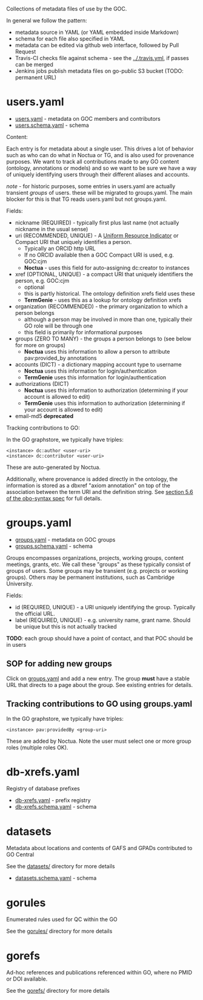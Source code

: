 Collections of metadata files of use by the GOC.

In general we follow the pattern:

 * metadata source in YAML (or YAML embedded inside Markdown)
 * schema for each file also specified in YAML
 * metadata can be edited via github web interface, followed by Pull Request
 * Travis-CI checks file against schema - see the [../.travis.yml](../.travis.yml), if passes can be merged
 * Jenkins jobs publish metadata files on go-public S3 bucket (TODO: permanent URL)

# users.yaml

 - [users.yaml](users.yaml) - metadata on GOC members and contributors
 - [users.schema.yaml](users.schema.yaml) - schema

Content:

Each entry is for metadata about a single user. This drives a lot of
behavior such as who can do what in Noctua or TG, and is also used for
provenance purposes. We want to track all contributions made to any GO
content (ontology, annotations or models) and so we want to be sure we
have a way of uniquely identifying users through their different
aliases and accounts.

_note_ - for historic purposes, some entries in users.yaml are
actually transient _groups_ of users. these will be migrated to
groups.yaml. The main blocker for this is that TG reads users.yaml but
not groups.yaml.

Fields:

 * nickname (REQUIRED) - typically first plus last name (not actually nickname in the usual sense)
 * uri (RECOMMENDED, UNIQUE) - A [Uniform Resource Indicator](https://en.wikipedia.org/wiki/Uniform_Resource_Identifier) or Compact URI that uniquely identifies a person.
    * Typically an ORCID http URL
    * If no ORCID available then a GOC Compact URI is used, e.g. GOC:cjm
    * __Noctua__ - uses this field for auto-assigning dc:creator to instances
 * xref (OPTIONAL, UNIQUE) - a compact URI that uniquely identifiers the person, e.g. GOC:cjm
    * optional
    * this is partly historical. The ontology definition xrefs field uses these
    * __TermGenie__ - uses this as a lookup for ontology definition xrefs
 * organization (RECOMMENDED) - the primary organization to which a person belongs
    * although a person may be involved in more than one, typically their GO role will be through one
    * this field is primarily for informational purposes
 * groups (ZERO TO MANY) - the groups a person belongs to (see below for more on groups)
    * __Noctua__ uses this information to allow a person to attribute pav:provided_by annotations
 * accounts (DICT) - a dictionary mapping account type to username
    * __Noctua__ uses this information for login/authentication
    * __TermGenie__ uses this information for login/authentication
 * authorizations (DICT)
    * __Noctua__ uses this information to authorization (determining if your account is allowed to edit)
    * __TermGenie__ uses this information to authorization (determining if your account is allowed to edit)
 * email-md5 __deprecated__

Tracking contributions to GO:

In the GO graphstore, we typically have triples:

    <instance> dc:author <user-uri>
    <instance> dc:contributor <user-uri>

These are auto-generated by Noctua.

Additionally, where provenance is added directly in the ontology, the
information is stored as a dbxref "axiom annotation" on top of the
association between the term URI and the definition string. See
[section 5.6 of the obo-syntax spec](http://owlcollab.github.io/oboformat/doc/obo-syntax.html#5.6)
for full details.

# groups.yaml

 - [groups.yaml](groups.yaml) - metadata on GOC groups
 - [groups.schema.yaml](groups.schema.yaml) - schema

Groups encompasses organizations, projects, working groups, content
meetings, grants, etc. We call these "groups" as these typically consist
of groups of users. Some groups may be transient (e.g. projects or working groups). Others may be
permanent institutions, such as Cambridge University.

Fields:

 * id (REQUIRED, UNIQUE) - a URI uniquely identifying the group. Typically the official URL.
 * label (REQUIRED, UNIQUE) - e.g. university name, grant name. Should be unique but this is not actually tracked

__TODO__: each group should have a point of contact, and that POC should be in users

## SOP for adding new groups

Click on [groups.yaml](groups.yaml) and add a new entry. The group **must** have a stable URL that directs to a page about the group. See existing entries for details.

## Tracking contributions to GO using groups.yaml

In the GO graphstore, we typically have triples:

    <instance> pav:providedBy <group-uri>

These are added by Noctua. Note the user must select one or more group roles (multiple roles OK).

# db-xrefs.yaml

Registry of database prefixes

 - [db-xrefs.yaml](db-xrefs.yaml) - prefix registry
 - [db-xrefs.schema.yaml](db-xrefs.schema.yaml) - schema

# datasets

Metadata about locations and contents of GAFS and GPADs contributed to GO Central

See the [datasets/](datasets) directory for more details

 - [datasets.schema.yaml](datasets.schema.yaml) - schema

# gorules

Enumerated rules used for QC within the GO

See the [gorules/](gorules) directory for more details

# gorefs

Ad-hoc references and publications referenced within GO, where no PMID or DOI available.

See the [gorefs/](gorefs) directory for more details


